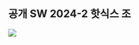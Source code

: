 ## 공개 SW 2024-2 핫식스 조 

<img src="https://img.shields.io/badge/Github-000000F?style=flat-square&logo=github&logoColor=white"/>


